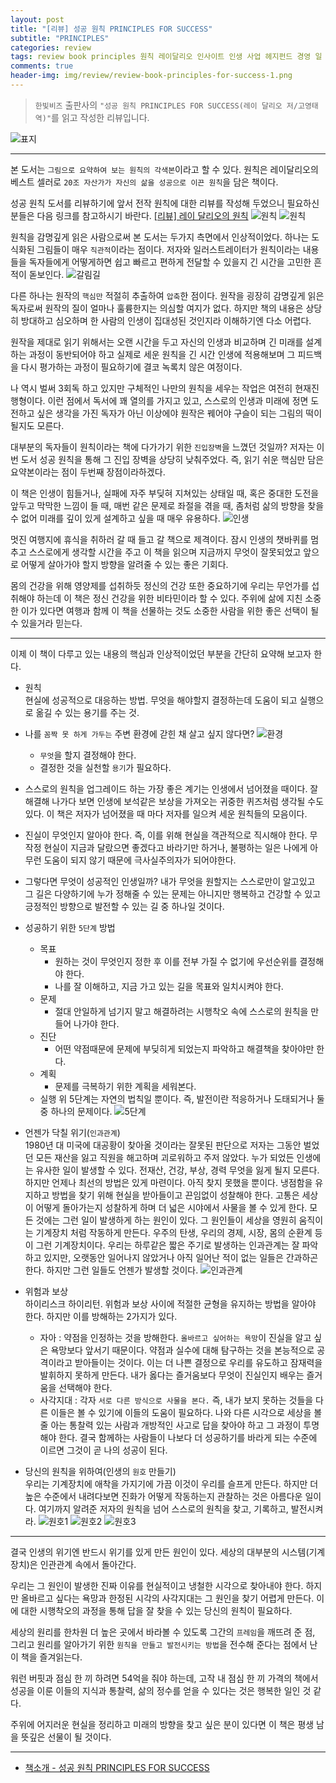 ```yaml
---  
layout: post  
title: "[리뷰] 성공 원칙 PRINCIPLES FOR SUCCESS"  
subtitle: "PRINCIPLES"  
categories: review  
tags: review book principles 원칙 레이달리오 인사이트 인생 사업 헤지펀드 경영 일 자서전
comments: true  
header-img: img/review/review-book-principles-for-success-1.png
---  
```

  
> `한빛비즈` 출판사의 `"성공 원칙 PRINCIPLES FOR SUCCESS(레이 달리오 저/고영태 역)"`를 읽고 작성한 리뷰입니다.  

![표지](https://telegeam.github.io/assets/img/review/review-book-principles-for-success-1.png)  

---

본 도서는 `그림으로 요약하여 보는 원칙의 각색본`이라고 할 수 있다. 원칙은 레이달리오의 베스트 셀러로 `20조 자산가가 자신의 삶을 성공으로 이끈 원칙`을 담은 책이다.

성공 원칙 도서를 리뷰하기에 앞서 전작 원칙에 대한 리뷰를 작성해 두었으니 필요하신 분들은 다음 링크를 참고하시기 바란다. [[리뷰] 레이 달리오의 원칙](https://telegeam.github.io/review/2020/09/04/review-book-principles/)
![원칙](https://telegeam.github.io/assets/img/review/review-book-principles-for-success-2.png) 
![원칙](https://telegeam.github.io/assets/img/review/review-book-principles-for-success-3.png) 

원칙을 감명깊게 읽은 사람으로써 본 도서는 두가지 측면에서 인상적이었다. 하나는 도식화된 그림들이 매우 `직관적`이라는 점이다. 저자와 일러스트레이터가 원칙이라는 내용들을 독자들에게 어떻게하면 쉽고 빠르고 편하게 전달할 수 있을지 긴 시간을 고민한 흔적이 돋보인다.
![갈림길](https://telegeam.github.io/assets/img/review/review-book-principles-for-success-9.png)  

다른 하나는 원작의 `핵심만` 적절히 추출하여 `압축`한 점이다. 원작을 굉장히 감명깊게 읽은 독자로써 원작의 질이 얼마나 훌륭한지는 의심할 여지가 없다. 하지만 책의 내용은 상당히 방대하고 심오하며 한 사람의 인생이 집대성된 것인지라 이해하기엔 다소 어렵다.

원작을 제대로 읽기 위해서는 오랜 시간을 두고 자신의 인생과 비교하며 긴 미래를 설계하는 과정이 동반되어야 하고 실제로 세운 원칙을 긴 시간 인생에 적용해보며 그 피드백을 다시 평가하는 과정이 필요하기에 결코 녹록치 않은 여정이다. 

나 역시 벌써 3회독 하고 있지만 구체적인 나만의 원칙을 세우는 작업은 여전히 현재진행형이다. 이런 점에서 독서에 꽤 열의를 가지고 있고, 스스로의 인생과 미래에 정면 도전하고 싶은 생각을 가진 독자가 아닌 이상에야 원작은 꿰어야 구슬이 되는 그림의 떡이 될지도 모른다.

대부분의 독자들이 원칙이라는 책에 다가가기 위한 `진입장벽`을 느꼈던 것일까? 저자는 이번 도서 성공 원칙을 통해 그 진입 장벽을 상당히 낮춰주었다. 즉, 읽기 쉬운 핵심만 담은 요약본이라는 점이 두번째 장점이라하겠다.

이 책은 인생이 힘들거나, 실패에 자주 부딪혀 지쳐있는 상태일 때, 혹은 중대한 도전을 앞두고 막막한 느낌이 들 때, 매번 같은 문제로 좌절을 겪을 때, 좀처럼 삶의 방향을 찾을 수 없어 미래를 깊이 있게 설계하고 싶을 때 매우 유용하다.
![인생](https://telegeam.github.io/assets/img/review/review-book-principles-for-success-7.png) 

멋진 여행지에 휴식을 취하러 갈 때 들고 갈 책으로 제격이다. 잠시 인생의 챗바퀴를 멈추고 스스로에게 생각할 시간을 주고 이 책을 읽으며 지금까지 무엇이 잘못되었고 앞으로 어떻게 살아가야 할지 방향을 알려줄 수 있는 좋은 기회다. 

몸의 건강을 위해 영양제를 섭취하듯 정신의 건강 또한 중요하기에 우리는 무언가를 섭취해야 하는데 이 책은 정신 건강을 위한 비타민이라 할 수 있다. 주위에 삶에 지친 소중한 이가 있다면 여행과 함께 이 책을 선물하는 것도 소중한 사람을 위한 좋은 선택이 될 수 있을거라 믿는다.

---

이제 이 책이 다루고 있는 내용의 핵심과 인상적이었던 부분을 간단히 요약해 보고자 한다.

* 원칙  
  현실에 성공적으로 대응하는 방법. 무엇을 해야할지 결정하는데 도움이 되고 실행으로 옮길 수 있는 용기를 주는 것.

* 나를 `꼼짝 못 하게 가두는` 주변 환경에 갇힌 채 살고 싶지 않다면?
  ![환경](https://telegeam.github.io/assets/img/review/review-book-principles-for-success-8.png) 
  - `무엇`을 할지 결정해야 한다.
  - 결정한 것을 실천할 `용기`가 필요하다.

* 스스로의 원칙을 업그레이드 하는 가장 좋은 계기는 인생에서 넘어졌을 때이다. 
  잘 해결해 나가다 보면 인생에 보석같은 보상을 가져오는 귀중한 퀴즈처럼 생각될 수도 있다. 이 책은 저자가 넘어졌을 때 마다 저자를 일으켜 세운 원칙들의 모음이다. 

* 진실이 무엇인지 알아야 한다. 
  즉, 이를 위해 현실을 객관적으로 직시해야 한다. 무작정 현실이 지금과 달랐으면 좋겠다고 바라기만 하거나, 불평하는 일은 나에게 아무런 도움이 되지 않기 때문에 극사실주의자가 되어야한다. 

* 그렇다면 무엇이 성공적인 인생일까?
  내가 무엇을 원할지는 스스로만이 알고있고 그 길은 다양하기에 누가 정해줄 수 있는 문제는 아니지만 행복하고 건강할 수 있고 긍정적인 방향으로 발전할 수 있는 길 중 하나일 것이다.

* 성공하기 위한 `5단계` 방법  
  - 목표
    + 원하는 것이 무엇인지 정한 후 이를 전부 가질 수 없기에 우선순위를 결정해야 한다.
    + 나를 잘 이해하고, 지금 가고 있는 길을 목표와 일치시켜야 한다.
  - 문제
    + 절대 안일하게 넘기지 말고 해결하려는 시행착오 속에 스스로의 원칙을 만들어 나가야 한다.
  - 진단
    + 어떤 약점때문에 문제에 부딪히게 되었는지 파악하고 해결책을 찾아야만 한다.
  - 계획 
    + 문제를 극복하기 위한 계획을 세워본다.
  - 실행
  위 5단계는 자연의 법칙일 뿐이다. 즉, 발전이란 적응하거나 도태되거나 둘 중 하나의 문제이다. 
  ![5단계](https://telegeam.github.io/assets/img/review/review-book-principles-for-success-11.png)  

* 언젠가 닥칠 위기(`인과관계`)  
  1980년 대 미국에 대공황이 찾아올 것이라는 잘못된 판단으로 저자는 그동안 벌었던 모든 재산을 잃고 직원을 해고하며 괴로워하고 주저 않았다. 누가 되었든 인생에는 유사한 일이 발생할 수 있다. 
  전재산, 건강, 부상, 경력 무엇을 잃게 될지 모른다. 하지만 언제나 최선의 방법은 있게 마련이다. 아직 찾지 못했을 뿐이다. 냉점함을 유지하고 방법을 찾기 위해 현실을 받아들이고 끈임없이 성찰해야 한다. 
  고통은 세상이 어떻게 돌아가는지 성찰하게 하며 더 넓은 시야에서 사물을 볼 수 있게 한다. 모든 것에는 그런 일이 발생하게 하는 원인이 있다. 그 원인들이 세상을 영원히 움직이는 기계장치 처럼 작동하게 만든다. 우주의 탄생, 우리의 경제, 시장, 몸의 순환계 등이 그런 기계장치이다. 
  우리는 하루같은 짧은 주기로 발생하는 인과관계는 잘 파악하고 있지만, 오랫동안 일어나지 않았거나 아직 일어난 적이 없는 일들은 간과하곤 한다. 하지만 그런 일들도 언젠가 발생할 것이다. 
  ![인과관계](https://telegeam.github.io/assets/img/review/review-book-principles-for-success-10.png)  

* 위험과 보상  
  하이리스크 하이리턴. 위험과 보상 사이에 적절한 균형을 유지하는 방법을 알아야 한다. 하지만 이를 방해하는 2가지가 있다.
  - 자아 : 약점을 인정하는 것을 방해한다. `올바르고 싶어하는 욕망`이 진실을 알고 싶은 욕망보다 앞서기 때문이다. 약점과 실수에 대해 탐구하는 것을 본능적으로 공격이라고 받아들이는 것이다. 이는 더 나쁜 결정으로 우리를 유도하고 잠재력을 발휘하지 못하게 만든다. 내가 옳다는 즐거움보다 무엇이 진실인지 배우는 즐거움을 선택해야 한다. 
  - 사각지대 : 각자 `서로 다른 방식으로 사물을 본다.` 즉, 내가 보지 못하는 것들을 다른 이들은 볼 수 있기에 이들의 도움이 필요하다. 나와 다른 시각으로 세상을 볼 줄 아는 통찰력 있는 사람과 개방적인 사고로 답을 찾아야 하고 그 과정이 투명해야 한다. 결국 함께하는 사람들이 나보다 더 성공하기를 바라게 되는 수준에 이르면 그것이 곧 나의 성공이 된다. 

* 당신의 원칙을 위하여(인생의 `원호` 만들기)   
  우리는 기계장치에 애착을 가지기에 가끔 이것이 우리를 슬프게 만든다. 하지만 더 높은 수준에서 내려다보면 진화가 어떻게 작동하는지 관찰하는 것은 아름다운 일이다. 
  여기까지 알려준 저자의 원칙을 넘어 스스로의 원칙을 찾고, 기록하고, 발전시켜라. 
  ![원호1](https://telegeam.github.io/assets/img/review/review-book-principles-for-success-4.png) 
  ![원호2](https://telegeam.github.io/assets/img/review/review-book-principles-for-success-5.png) 
  ![원호3](https://telegeam.github.io/assets/img/review/review-book-principles-for-success-6.png) 

---
  
결국 인생의 위기엔 반드시 위기를 있게 만든 원인이 있다. 세상의 대부분의 시스템(기계장치)은 인관관계 속에서 돌아간다. 

우리는 그 원인이 발생한 진짜 이유를 현실적이고 냉철한 시각으로 찾아내야 한다. 하지만 올바르고 싶다는 욕망과 한정된 시각의 사각지대는 그 원인을 찾기 어렵게 만든다. 이에 대한 시행착오의 과정을 통해 답을 잘 찾을 수 있는 당신의 원칙이 필요하다.

세상의 원리를 한차원 더 높은 곳에서 바라볼 수 있도록 그간의 `프레임`을 깨뜨려 준 점, 그리고 원리를 알아가기 위한 `원칙을 만들고 발전시키는 방법`을 전수해 준다는 점에서 난 이 책을 즐겨읽는다.

워런 버핏과 점심 한 끼 하려면 54억을 줘야 하는데, 고작 내 점심 한 끼 가격의 책에서 성공을 이룬 이들의 지식과 통찰력, 삶의 정수를 얻을 수 있다는 것은 행복한 일인 것 같다. 

주위에 어지러운 현실을 정리하고 미래의 방향을 찾고 싶은 분이 있다면 이 책은 평생 남을 뜻깊은 선물이 될 것이다.

---

* [책소개 - 성공 원칙 PRINCIPLES FOR SUCCESS](http://www.yes24.com/Product/Goods/93767725?OzSrank=2)

